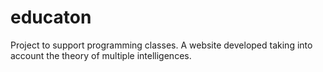 # educaton
Project to support programming classes. A website developed taking into account the theory of multiple intelligences.
